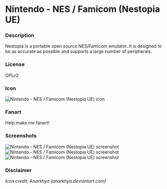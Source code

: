 # Nintendo - NES / Famicom (Nestopia UE)

### Description

Nestopia is a portable open source NES/Famicom emulator. It is designed to be as accurate as possible and supports a large number of peripherals.

### License

GPLv2

### Icon

![Nintendo - NES / Famicom (Nestopia UE) icon](game.libretro.nestopia/resources/icon.png)

### Fanart

Help make me fanart!

### Screenshots

![Nintendo - NES / Famicom (Nestopia UE) screenshot](game.libretro.nestopia/resources/screenshot-01.jpg)
![Nintendo - NES / Famicom (Nestopia UE) screenshot](game.libretro.nestopia/resources/screenshot-02.jpg)
![Nintendo - NES / Famicom (Nestopia UE) screenshot](game.libretro.nestopia/resources/screenshot-03.jpg)

### Disclaimer

*Icon credit: Anarkhya (anarkhya.deviantart.com)*
